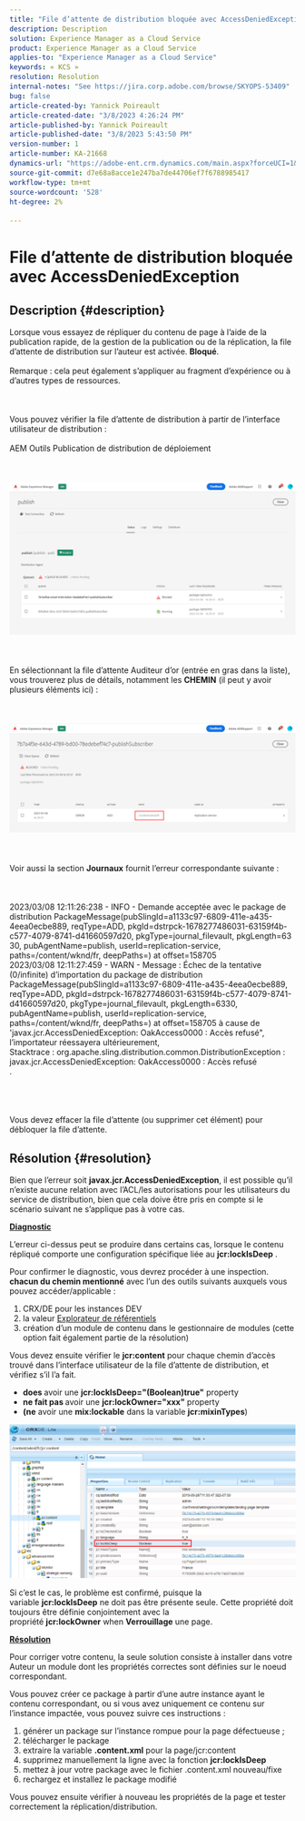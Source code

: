 ```yaml
---
title: "File d’attente de distribution bloquée avec AccessDeniedException"
description: Description
solution: Experience Manager as a Cloud Service
product: Experience Manager as a Cloud Service
applies-to: "Experience Manager as a Cloud Service"
keywords: « KCS »
resolution: Resolution
internal-notes: "See https://jira.corp.adobe.com/browse/SKYOPS-53409"
bug: false
article-created-by: Yannick Poireault
article-created-date: "3/8/2023 4:26:24 PM"
article-published-by: Yannick Poireault
article-published-date: "3/8/2023 5:43:50 PM"
version-number: 1
article-number: KA-21668
dynamics-url: "https://adobe-ent.crm.dynamics.com/main.aspx?forceUCI=1&pagetype=entityrecord&etn=knowledgearticle&id=d131a6ee-cdbd-ed11-83ff-6045bd0065b6"
source-git-commit: d7e68a8acce1e247ba7de44706ef7f6788985417
workflow-type: tm+mt
source-wordcount: '528'
ht-degree: 2%

---
```


# File d’attente de distribution bloquée avec AccessDeniedException

## Description {#description}

Lorsque vous essayez de répliquer du contenu de page à l’aide de la publication rapide, de la gestion de la publication ou de la réplication, la file d’attente de distribution sur l’auteur est activée. <b>Bloqué</b>.<br><br>Remarque : cela peut également s’appliquer au fragment d’expérience ou à d’autres types de ressources.<br><br> <br><br>Vous pouvez vérifier la file d’attente de distribution à partir de l’interface utilisateur de distribution :<br><br>AEM Outils Publication de distribution de déploiement<br><br> <br><br>![](assets/___32190a90-d7bd-ed11-83ff-6045bd0065b6___.png)<br><br> <br><br>En sélectionnant la file d’attente Auditeur d’or (entrée en gras dans la liste), vous trouverez plus de détails, notamment les <b>CHEMIN</b> (il peut y avoir plusieurs éléments ici) :<br><br> <br><br>![](assets/___602d0796-d7bd-ed11-83ff-6045bd0065b6___.png)<br><br> <br><br>Voir aussi la section <b>Journaux</b> fournit l’erreur correspondante suivante :<br><br> <br><br>2023/03/08 12:11:26:238 - INFO - Demande acceptée avec le package de distribution PackageMessage(pubSlingId=a1133c97-6809-411e-a435-4eea0ecbe889, reqType=ADD, pkgId=dstrpck-1678277486031-63159f4b-c577-4079-8741-d41660597d20, pkgType=journal_filevault, pkgLength=63 30, pubAgentName=publish, userId=replication-service, paths=/content/wknd/fr, deepPaths=) at offset=158705
<br>2023/03/08 12:11:27:459 - WARN - Message : Échec de la tentative (0/infinite) d’importation du package de distribution PackageMessage(pubSlingId=a1133c97-6809-411e-a435-4eea0ecbe889, reqType=ADD, pkgId=dstrpck-1678277486031-63159f4b-c577-4079-8741-d41660597d20, pkgType=journal_filevault, pkgLength=6330, pubAgentName=publish, userId=replication-service, paths=/content/wknd/fr, deepPaths=) at offset=158705 à cause de &#39;javax.jcr.AccessDeniedException: OakAccess0000 : Accès refusé&quot;, l’importateur réessayera ultérieurement,
<br>Stacktrace : org.apache.sling.distribution.common.DistributionException : javax.jcr.AccessDeniedException: OakAccess0000 : Accès refusé
<br>.<br><br><br> <br><br>Vous devez effacer la file d’attente (ou supprimer cet élément) pour débloquer la file d’attente.<br>

## Résolution {#resolution}


Bien que l’erreur soit <b>javax.jcr.AccessDeniedException</b>, il est possible qu’il n’existe aucune relation avec l’ACL/les autorisations pour les utilisateurs du service de distribution, bien que cela doive être pris en compte si le scénario suivant ne s’applique pas à votre cas.



<u><b>Diagnostic</b></u>

L’erreur ci-dessus peut se produire dans certains cas, lorsque le contenu répliqué comporte une configuration spécifique liée au <b>jcr:lockIsDeep</b> .

Pour confirmer le diagnostic, vous devrez procéder à une inspection. <b>chacun du chemin mentionné</b> avec l’un des outils suivants auxquels vous pouvez accéder/applicable :

1. CRX/DE pour les instances DEV
2. la valeur [Explorateur de référentiels](https://experienceleague.adobe.com/docs/experience-manager-cloud-service/content/implementing/developer-tools/repository-browser.html?lang=fr)
3. création d’un module de contenu dans le gestionnaire de modules (cette option fait également partie de la résolution)


Vous devez ensuite vérifier le <b>jcr:content</b> pour chaque chemin d’accès trouvé dans l’interface utilisateur de la file d’attente de distribution, et vérifiez s’il l’a fait.

- <b>does </b>avoir une <b>jcr:lockIsDeep=&quot;(Boolean)true&quot;</b> property
- <b>ne fait pas </b>avoir une <b>jcr:lockOwner=&quot;xxx&quot;</b> property
- <b>(ne</b> avoir une <b>mix:lockable</b> dans la variable <b>jcr:mixinTypes</b>)


![](assets/e5fb7aa2-d8bd-ed11-83ff-6045bd0065b6.png)

Si c’est le cas, le problème est confirmé, puisque la variable <b>jcr:lockIsDeep</b> ne doit pas être présente seule. Cette propriété doit toujours être définie conjointement avec la propriété <b>jcr:lockOwner</b> when <b>Verrouillage</b> une page.



<u><b>Résolution</b></u>

Pour corriger votre contenu, la seule solution consiste à installer dans votre Auteur un module dont les propriétés correctes sont définies sur le noeud correspondant.

Vous pouvez créer ce package à partir d’une autre instance ayant le contenu correspondant, ou si vous avez uniquement ce contenu sur l’instance impactée, vous pouvez suivre ces instructions :

1. générer un package sur l’instance rompue pour la page défectueuse ;
2. télécharger le package
3. extraire la variable <b>.content.xml</b> pour la page/jcr:content
4. supprimez manuellement la ligne avec la fonction <b>jcr:lockIsDeep</b>
5. mettez à jour votre package avec le fichier .content.xml nouveau/fixe
6. rechargez et installez le package modifié


Vous pouvez ensuite vérifier à nouveau les propriétés de la page et tester correctement la réplication/distribution.
